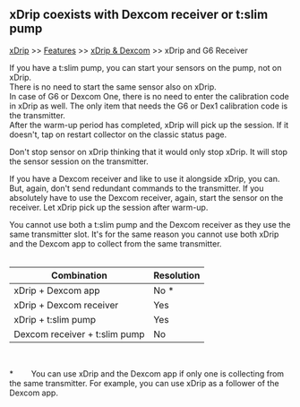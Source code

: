 ## xDrip coexists with Dexcom receiver or t:slim pump  
[xDrip](../README.md) >> [Features](./Features_page.md) >> [xDrip & Dexcom](./Dexcom_page.md) >> xDrip and G6 Receiver  
  
If you have a t:slim pump, you can start your sensors on the pump, not on xDrip.  
There is no need to start the same sensor also on xDrip.  
In case of G6 or Dexcom One, there is no need to enter the calibration code in xDrip as well.  The only item that needs the G6 or Dex1 calibration code is the transmitter.  
After the warm-up period has completed, xDrip will pick up the session.  If it doesn't, tap on restart collector on the classic status page.    
  
Don't stop sensor on xDrip thinking that it would only stop xDrip.  It will stop the sensor session on the transmitter.    
  
If you have a Dexcom receiver and like to use it alongside xDrip, you can.  But, again, don't send redundant commands to the transmitter. 
If you absolutely have to use the Dexcom receiver, again, start the sensor on the receiver.  Let xDrip pick up the session after warm-up.    
  
You cannot use both a t:slim pump and the Dexcom receiver as they use the same transmitter slot.  It's for the same reason you cannot use both xDrip and the Dexcom app to collect from the same transmitter.  
<br/>  
  
| Combination  | Resolution |
|-------------|---------|
| xDrip + Dexcom app | No * |
| xDrip + Dexcom receiver | Yes |
| xDrip + t:slim pump | Yes |
| Dexcom receiver + t:slim pump | No |  
  
<br/>  
  
\*    You can use xDrip and the Dexcom app if only one is collecting from the same transmitter.  For example, you can use xDrip as a follower of the Dexcom app.    
  
